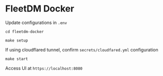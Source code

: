 <h1>FleetDM Docker</h1>

Update configurations in `.env`

```
cd fleetdm-docker
```

```
make setup
```

If using cloudflared tunnel, confirm `secrets/cloudfared.yml` configuration

```
make start
```

Access UI at `https://localhost:8080`
